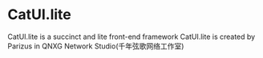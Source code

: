 # CatUI.lite
CatUI.lite is a succinct and lite front-end framework
CatUI.lite is created by Parizus in QNXG Network Studio(千年弦歌网络工作室)